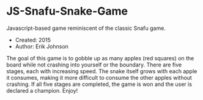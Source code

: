 # JS-Snafu-Snake-Game

Javascript-based game reminiscent of the classic Snafu game. 

* Created: 2015
* Author: Erik Johnson

The goal of this game is to gobble up as many apples (red squares) on the board 
while not crashing into yourself or the boundary. There are five stages, each with 
increasing speed. The snake itself grows with each apple it consumes, making it more 
difficult to consume the other apples without crashing. If all five stages are completed, 
the game is won and the user is declared a champion. Enjoy!
